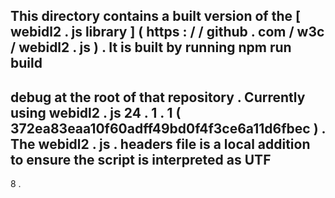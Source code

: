 This
directory
contains
a
built
version
of
the
[
webidl2
.
js
library
]
(
https
:
/
/
github
.
com
/
w3c
/
webidl2
.
js
)
.
It
is
built
by
running
npm
run
build
-
debug
at
the
root
of
that
repository
.
Currently
using
webidl2
.
js
24
.
1
.
1
(
372ea83eaa10f60adff49bd0f4f3ce6a11d6fbec
)
.
The
webidl2
.
js
.
headers
file
is
a
local
addition
to
ensure
the
script
is
interpreted
as
UTF
-
8
.
